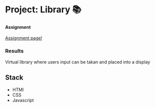 # Project: Library :books:
 
#### Assignment

[Assignment page!](https://www.theodinproject.com/paths/full-stack-javascript/courses/javascript/lessons/library)

### Results

Virtual library where users input can be takan and placed into a display

## Stack

* HTMl
* CSS
* Javascript



